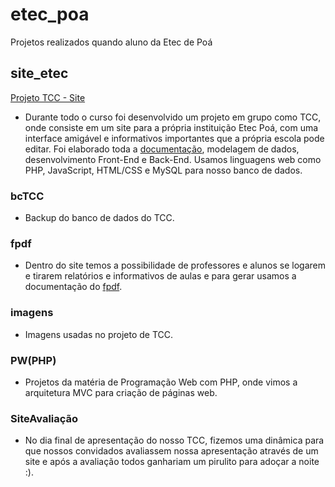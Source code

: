 # etec_poa

Projetos realizados quando aluno da Etec de Poá

## site_etec

[Projeto TCC - Site](http://etecpoa.great-site.net/)
 - Durante todo o curso foi desenvolvido um projeto em grupo como TCC, onde consiste em um site para a própria instituição Etec Poá, com uma interface amigável e informativos importantes que a própria escola pode editar. Foi elaborado toda a [documentação](https://ric.cps.sp.gov.br/handle/123456789/17144), modelagem de dados, desenvolvimento Front-End e Back-End. Usamos linguagens web como PHP, JavaScript, HTML/CSS e MySQL para nosso banco de dados.

### bcTCC

 - Backup do banco de dados do TCC.

### fpdf

 - Dentro do site temos a possibilidade de professores e alunos se logarem e tirarem relatórios e informativos de aulas e para gerar usamos a documentação do [fpdf](http://www.fpdf.org/).

### imagens

 - Imagens usadas no projeto de TCC.

### PW(PHP)

 - Projetos da matéria de Programação Web com PHP, onde vimos a arquitetura MVC para criação de páginas web.

### SiteAvaliação

 - No dia final de apresentação do nosso TCC, fizemos uma dinâmica para que nossos convidados avaliassem nossa apresentação através de um site e após a avaliação todos ganhariam um pirulito para adoçar a noite :).